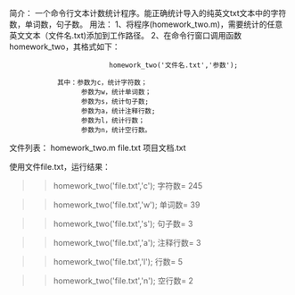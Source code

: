 简介：
    一个命令行文本计数统计程序。能正确统计导入的纯英文txt文本中的字符数，单词数，句子数。
用法：
    1、将程序(homework_two.m)，需要统计的任意英文文本（文件名.txt)添加到工作路径。
    2、在命令行窗口调用函数homework_two，其格式如下：
                        
                             homework_two('文件名.txt','参数');

                其中：参数为c，统计字符数；
                      参数为w，统计单词数；
                      参数为s，统计句子数;
                      参数为a，统计注释行数;
                      参数为l，统计行数；
                      参数为n，统计空行数。



文件列表：
homework_two.m
file.txt
项目文档.txt



使用文件file.txt，运行结果：

>> homework_two('file.txt','c');
字符数=
   245

>> homework_two('file.txt','w');
单词数=
    39

>> homework_two('file.txt','s');
句子数=
     3

>> homework_two('file.txt','a');
注释行数=
     3

>> homework_two('file.txt','l');
行数=
     5

>> homework_two('file.txt','n');
空行数=
     2

